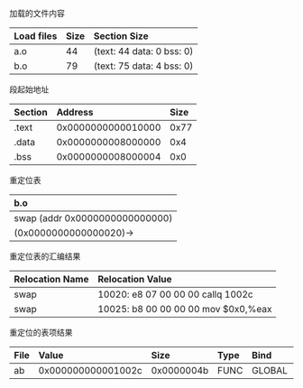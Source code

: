 加载的文件内容

| Load files                               | Size     | Section Size              |
| :----                                    | :----    | :----                     |
| a.o                                      | 44       | (text: 44 data: 0 bss: 0) |
| b.o                                      | 79       | (text: 75 data: 4 bss: 0) |

段起始地址

| Section | Address            | Size  |
| :----   | :----              | :---- |
| .text   | 0x0000000000010000 | 0x77  |
| .data   | 0x0000000008000000 | 0x4   |
| .bss    | 0x0000000008000004 | 0x0   |

重定位表

| b.o                            |
| :----                          |
| swap (addr 0x0000000000000000) |
| (0x0000000000000020)->         |

重定位表的汇编结果

| Relocation Name | Relocation Value                                    |
| :----           | :----                                               |
| swap            | 10020:	e8 07 00 00 00       	callq  1002c <swap>    |
| swap            | 10025:	b8 00 00 00 00       	mov    $0x0,%eax       |

重定位的表项结果

| File  | Value              | Size       | Type  | Bind   | Vis     | Ndx   | Name          |
| :---- | :----              | :----      | :---- | :----  | :----   | :---- | :----         |
| ab    | 0x000000000001002c | 0x0000004b | FUNC  | GLOBAL | DEFAULT | 1     | swap(.symtab) |

